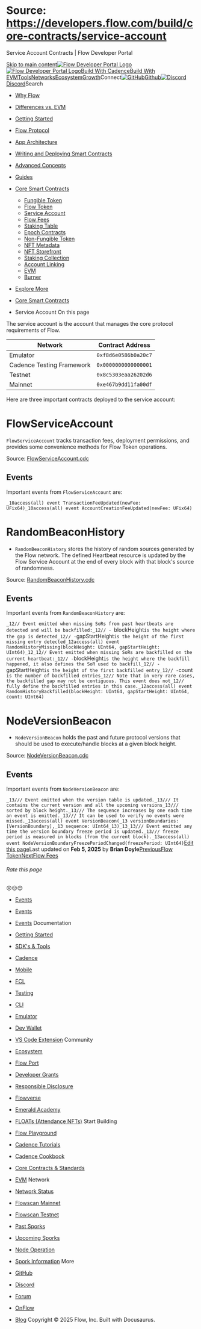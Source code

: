 # Source: https://developers.flow.com/build/core-contracts/service-account




Service Account Contracts | Flow Developer Portal





[Skip to main content](#__docusaurus_skipToContent_fallback)[![Flow Developer Portal Logo](/img/flow-docs-logo-dark.png)![Flow Developer Portal Logo](/img/flow-docs-logo-light.png)](/)[Build With Cadence](/build/flow)[Build With EVM](/evm/about)[Tools](/tools/flow-cli)[Networks](/networks/flow-networks)[Ecosystem](/ecosystem)[Growth](/growth)Connect[![GitHub]()Github](https://github.com/onflow)[![Discord]()Discord](https://discord.gg/flow)Search

* [Why Flow](/build/flow)
* [Differences vs. EVM](/build/differences-vs-evm)
* [Getting Started](/build/getting-started/contract-interaction)
* [Flow Protocol](/build/basics/blocks)
* [App Architecture](/build/app-architecture)
* [Writing and Deploying Smart Contracts](/build/learn-cadence)
* [Advanced Concepts](/build/advanced-concepts/account-abstraction)
* [Guides](/build/guides/account-linking)
* [Core Smart Contracts](/build/core-contracts)
  + [Fungible Token](/build/core-contracts/fungible-token)
  + [Flow Token](/build/core-contracts/flow-token)
  + [Service Account](/build/core-contracts/service-account)
  + [Flow Fees](/build/core-contracts/flow-fees)
  + [Staking Table](/build/core-contracts/staking-contract-reference)
  + [Epoch Contracts](/build/core-contracts/epoch-contract-reference)
  + [Non-Fungible Token](/build/core-contracts/non-fungible-token)
  + [NFT Metadata](/build/core-contracts/nft-metadata)
  + [NFT Storefront](/build/core-contracts/nft-storefront)
  + [Staking Collection](/build/core-contracts/staking-collection)
  + [Account Linking](/build/core-contracts/hybrid-custody)
  + [EVM](/build/core-contracts/evm)
  + [Burner](/build/core-contracts/burner)
* [Explore More](/build/explore-more)


* [Core Smart Contracts](/build/core-contracts)
* Service Account
On this page

The service account is the account that manages the core protocol requirements of Flow.

| Network | Contract Address |
| --- | --- |
| Emulator | `0xf8d6e0586b0a20c7` |
| Cadence Testing Framework | `0x0000000000000001` |
| Testnet | `0x8c5303eaa26202d6` |
| Mainnet | `0xe467b9dd11fa00df` |

Here are three important contracts deployed to the service account:

# FlowServiceAccount

`FlowServiceAccount` tracks transaction fees, deployment permissions, and provides
some convenience methods for Flow Token operations.

Source: [FlowServiceAccount.cdc](https://github.com/onflow/flow-core-contracts/blob/master/contracts/FlowServiceAccount.cdc)

## Events[​](#events "Direct link to Events")

Important events from `FlowServiceAccount` are:

 `_10access(all) event TransactionFeeUpdated(newFee: UFix64)_10access(all) event AccountCreationFeeUpdated(newFee: UFix64)`
# RandomBeaconHistory

* `RandomBeaconHistory` stores the history of random sources generated by
  the Flow network. The defined Heartbeat resource is
  updated by the Flow Service Account at the end of every block
  with that block's source of randomness.

Source: [RandomBeaconHistory.cdc](https://github.com/onflow/flow-core-contracts/blob/master/contracts/RandomBeaconHistory.cdc)

## Events[​](#events-1 "Direct link to Events")

Important events from `RandomBeaconHistory` are:

 `_12// Event emitted when missing SoRs from past heartbeats are detected and will be backfilled:_12// - `blockHeight` is the height where the gap is detected_12// - `gapStartHeight` is the height of the first missing entry detected_12access(all) event RandomHistoryMissing(blockHeight: UInt64, gapStartHeight: UInt64)_12_12// Event emitted when missing SoRs are backfilled on the current heartbeat:_12// - `blockHeight` is the height where the backfill happened, it also defines the SoR used to backfill_12// - `gapStartHeight` is the height of the first backfilled entry_12// - `count` is the number of backfilled entries_12// Note that in very rare cases, the backfilled gap may not be contiguous. This event does not_12// fully define the backfilled entries in this case._12access(all) event RandomHistoryBackfilled(blockHeight: UInt64, gapStartHeight: UInt64, count: UInt64)`
# NodeVersionBeacon

* `NodeVersionBeacon` holds the past
  and future protocol versions that should be used
  to execute/handle blocks at a given block height.

Source: [NodeVersionBeacon.cdc](https://github.com/onflow/flow-core-contracts/blob/master/contracts/NodeVersionBeacon.cdc)

## Events[​](#events-2 "Direct link to Events")

Important events from `NodeVersionBeacon` are:

 `_13/// Event emitted when the version table is updated._13/// It contains the current version and all the upcoming versions_13/// sorted by block height._13/// The sequence increases by one each time an event is emitted._13/// It can be used to verify no events were missed._13access(all) event VersionBeacon(_13 versionBoundaries: [VersionBoundary],_13 sequence: UInt64_13)_13_13/// Event emitted any time the version boundary freeze period is updated._13/// freeze period is measured in blocks (from the current block)._13access(all) event NodeVersionBoundaryFreezePeriodChanged(freezePeriod: UInt64)`[Edit this page](https://github.com/onflow/docs/tree/main/docs/build/core-contracts/04-service-account.md)Last updated on **Feb 5, 2025** by **Brian Doyle**[PreviousFlow Token](/build/core-contracts/flow-token)[NextFlow Fees](/build/core-contracts/flow-fees)
###### Rate this page

😞😐😊

* [Events](#events)
* [Events](#events-1)
* [Events](#events-2)
Documentation

* [Getting Started](/build/getting-started/contract-interaction)
* [SDK's & Tools](/tools)
* [Cadence](https://cadence-lang.org/docs/)
* [Mobile](/build/guides/mobile/overview)
* [FCL](/tools/clients/fcl-js)
* [Testing](/build/smart-contracts/testing)
* [CLI](/tools/flow-cli)
* [Emulator](/tools/emulator)
* [Dev Wallet](https://github.com/onflow/fcl-dev-wallet)
* [VS Code Extension](/tools/vscode-extension)
Community

* [Ecosystem](/ecosystem)
* [Flow Port](https://port.onflow.org/)
* [Developer Grants](https://github.com/onflow/developer-grants)
* [Responsible Disclosure](https://flow.com/flow-responsible-disclosure)
* [Flowverse](https://www.flowverse.co/)
* [Emerald Academy](https://academy.ecdao.org/)
* [FLOATs (Attendance NFTs)](https://floats.city/)
Start Building

* [Flow Playground](https://play.flow.com/)
* [Cadence Tutorials](https://cadence-lang.org/docs/tutorial/first-steps)
* [Cadence Cookbook](https://open-cadence.onflow.org)
* [Core Contracts & Standards](/build/core-contracts)
* [EVM](/evm/about)
Network

* [Network Status](https://status.onflow.org/)
* [Flowscan Mainnet](https://flowdscan.io/)
* [Flowscan Testnet](https://testnet.flowscan.io/)
* [Past Sporks](/networks/node-ops/node-operation/past-sporks)
* [Upcoming Sporks](/networks/node-ops/node-operation/upcoming-sporks)
* [Node Operation](/networks/node-ops)
* [Spork Information](/networks/node-ops/node-operation/spork)
More

* [GitHub](https://github.com/onflow)
* [Discord](https://discord.gg/flow)
* [Forum](https://forum.onflow.org/)
* [OnFlow](https://onflow.org/)
* [Blog](https://flow.com/blog)
Copyright © 2025 Flow, Inc. Built with Docusaurus.


